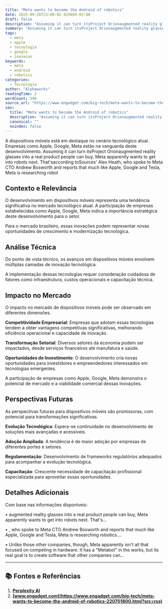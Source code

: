 ```yaml
---
title: "Meta wants to become the Android of robotics"
date: 2025-09-26T23:00:02.925094-03:00
draft: false
description: "Assuming it can turn itsProject Orionaugmented reality glasses into a real product people can buy, Meta apparently wants to get into robots next. That'saccor..."
summary: "Assuming it can turn itsProject Orionaugmented reality glasses into a real product people can buy, Meta apparently wants to get into robots next. That'saccor..."
tags:
  - meta
  - apple
  - tecnologia
  - google
  - inovacao
keywords:
  - meta
  - android
  - robotics
categories:
  - Tecnologia
author: "Alphaworks"
readingTime: 2
wordCount: 390
source_url: "https://www.engadget.com/big-tech/meta-wants-to-become-the-android-of-robotics-220701800.html?src=rss"
seo:
  title: "Meta wants to become the Android of robotics"
  description: "Assuming it can turn itsProject Orionaugmented reality glasses into a real product people can buy, Meta apparently wants to get into robots next. That'saccor..."
  canonical: ""
  noindex: false
---
```


A dispositivos móveis está em destaque no cenário tecnológico atual. Empresas como Apple, Google, Meta estão na vanguarda deste desenvolvimento. Assuming it can turn itsProject Orionaugmented reality glasses into a real product people can buy, Meta apparently wants to get into robots next. That'saccording toSources' Alex Heath, who spoke to Meta CTO Andrew Bosworth and reports that much like Apple, Google and Tesla, Meta is researching robot

## Contexto e Relevância

O desenvolvimento em dispositivos móveis representa uma tendência significativa no mercado tecnológico atual. A participação de empresas estabelecidas como Apple, Google, Meta indica a importância estratégica deste desenvolvimento para o setor.

Para o mercado brasileiro, essas inovações podem representar novas oportunidades de crescimento e modernização tecnológica.
## Análise Técnica

Do ponto de vista técnico, os avanços em dispositivos móveis envolvem múltiplas camadas de inovação tecnológica.



A implementação dessas tecnologias requer consideração cuidadosa de fatores como infraestrutura, custos operacionais e capacitação técnica.
## Impacto no Mercado

O impacto no mercado de dispositivos móveis pode ser observado em diferentes dimensões.

**Competitividade Empresarial**: Empresas que adotam essas tecnologias tendem a obter vantagens competitivas significativas, melhorando eficiência operacional e capacidade de inovação.

**Transformação Setorial**: Diversos setores da economia podem ser impactados, desde serviços financeiros até manufatura e saúde.

**Oportunidades de Investimento**: O desenvolvimento cria novas oportunidades para investidores e empreendedores interessados em tecnologias emergentes.

A participação de empresas como Apple, Google, Meta demonstra o potencial de mercado e a viabilidade comercial dessas inovações.
## Perspectivas Futuras

As perspectivas futuras para dispositivos móveis são promissoras, com potencial para transformações significativas.

**Evolução Tecnológica**: Espera-se continuidade no desenvolvimento de soluções mais avançadas e acessíveis.

**Adoção Ampliada**: A tendência é de maior adoção por empresas de diferentes portes e setores.

**Regulamentação**: Desenvolvimento de frameworks regulatórios adequados para acompanhar a evolução tecnológica.

**Capacitação**: Crescente necessidade de capacitação profissional especializada para aproveitar essas oportunidades.
## Detalhes Adicionais

Com base nas informações disponíveis:

• augmented reality glasses into a real product people can buy, Meta apparently wants to get into robots next. That's...

• , who spoke to Meta CTO Andrew Bosworth and reports that much like Apple, Google and Tesla, Meta is researching robotics....

• Unlike those other companies, though, Meta apparently isn't all that focused on competing in hardware. It has a "Metabot" in the works, but its real goal is to create software that other companies can...



---

## 📚 Fontes e Referências

1. **[Perplexity AI](https://www.perplexity.ai/)**
2. **[www.engadget.com](https://www.engadget.com/big-tech/meta-wants-to-become-the-android-of-robotics-220701800.html?src=rss)**
